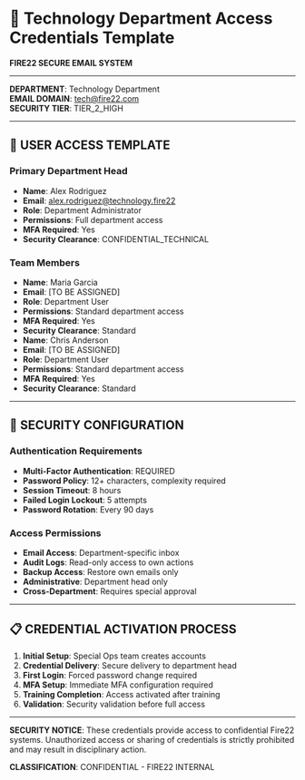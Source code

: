 # 🔑 Technology Department Access Credentials Template

**FIRE22 SECURE EMAIL SYSTEM**

---

**DEPARTMENT**: Technology Department  
**EMAIL DOMAIN**: tech@fire22.com  
**SECURITY TIER**: TIER_2_HIGH

---

## 👤 **USER ACCESS TEMPLATE**

### **Primary Department Head**

- **Name**: Alex Rodriguez
- **Email**: alex.rodriguez@technology.fire22
- **Role**: Department Administrator
- **Permissions**: Full department access
- **MFA Required**: Yes
- **Security Clearance**: CONFIDENTIAL_TECHNICAL

### **Team Members**

- **Name**: Maria Garcia
- **Email**: [TO BE ASSIGNED]
- **Role**: Department User
- **Permissions**: Standard department access
- **MFA Required**: Yes
- **Security Clearance**: Standard
- **Name**: Chris Anderson
- **Email**: [TO BE ASSIGNED]
- **Role**: Department User
- **Permissions**: Standard department access
- **MFA Required**: Yes
- **Security Clearance**: Standard

---

## 🔐 **SECURITY CONFIGURATION**

### **Authentication Requirements**

- **Multi-Factor Authentication**: REQUIRED
- **Password Policy**: 12+ characters, complexity required
- **Session Timeout**: 8 hours
- **Failed Login Lockout**: 5 attempts
- **Password Rotation**: Every 90 days

### **Access Permissions**

- **Email Access**: Department-specific inbox
- **Audit Logs**: Read-only access to own actions
- **Backup Access**: Restore own emails only
- **Administrative**: Department head only
- **Cross-Department**: Requires special approval

---

## 📋 **CREDENTIAL ACTIVATION PROCESS**

1. **Initial Setup**: Special Ops team creates accounts
2. **Credential Delivery**: Secure delivery to department head
3. **First Login**: Forced password change required
4. **MFA Setup**: Immediate MFA configuration required
5. **Training Completion**: Access activated after training
6. **Validation**: Security validation before full access

---

**SECURITY NOTICE**: These credentials provide access to confidential Fire22 systems. Unauthorized access or sharing of credentials is strictly prohibited and may result in disciplinary action.

**CLASSIFICATION**: CONFIDENTIAL - FIRE22 INTERNAL
